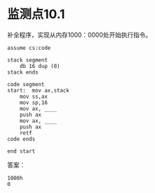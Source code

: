 # 监测点10.1

补全程序，实现从内存1000：0000处开始执行指令。

```
assume cs:code

stack segment
	db 16 dup (0)
stack ends

code segment
start:	mov ax,stack
	mov ss,ax
	mov sp,16
	mov ax, ____
	push ax
	mov ax, ____
	push ax
	retf
code ends

end start
```


答案：

```
1000h
0
```